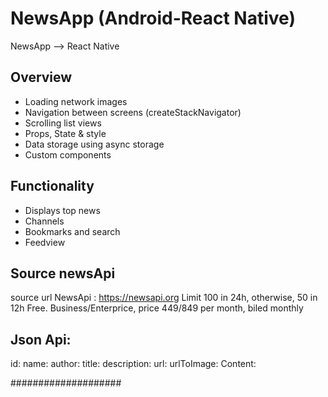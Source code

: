 # NewsApp (Android-React Native)
NewsApp --> React Native

## Overview

* Loading network images
* Navigation between screens (createStackNavigator)
* Scrolling list views
* Props, State & style
* Data storage using async storage
* Custom components
 
## Functionality 
* Displays top news
* Channels
* Bookmarks and search
* Feedview

## Source newsApi
source url NewsApi : https://newsapi.org
Limit 100 in 24h, otherwise, 50 in 12h Free. Business/Enterprice, price 449$/849$ per month, biled monthly

## Json Api:
id:
name:
author:
title:
description:
url:
urlToImage:
Content:


####################
